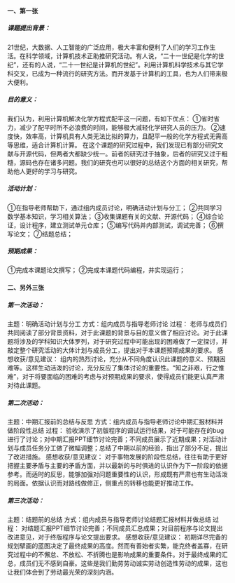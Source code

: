 #### 一、第一张
##### 课题提出背景：
21世纪，大数据、人工智能的广泛应用，极大丰富和便利了人们的学习工作生活。在科学领域，计算机技术正助推研究活动。有人说，“二十一世纪是化学的世纪”，还有的人说，“二十一世纪是计算机的世纪”。利用计算机科学技术与其它学科交叉，已成为一种流行的研究方法。而开发基于计算机的工具，也为人们带来极大便利。
##### 目的意义：
我们认为，利用计算机解决化学方程式配平这一问题，有如下优点：
①省时省力，减少了配平时所不必浪费的时间，能够极大减轻化学研究人员的压力。
②速度快，效率高，计算机具有人类无法比拟的算力，且配平一般的化学方程式无需高等思维，适合计算机计算。
在这个课题的研究过程中，我们发现已有部分研究文献与开源代码，但两者大都缺少统一。前者的研究过于抽象，后者的研究又过于粗糙，源码也存在诸多问题。我们的研究也可以很好的总结这个方面的相关研究，帮助他人更好的学习与研究。
##### 活动计划：
①在指导老师帮助下，通过组内成员讨论，明确活动计划与分工；
②共同学习数学基本知识，学习相关算法；
③收集课题有关的文献、开源代码；
④综合论证，设计程序，建立测试单元仓库；
⑤编写代码并内部测试，调试完善；
⑥撰写论文；
⑦结题总结；
##### 预期成果：
①完成本课题论文撰写；
②完成本课题代码编程，并实现运行；
#### 二、另外三张
##### 第一次活动：
主题：明确活动计划与分工
方式：组内成员与指导老师讨论
过程：
老师与成员们共同阅读了部分背景资料，对于此课题的背景与目的意义做了相应讨论。对于此课题将涉及的学科知识大体罗列，对于研究过程中可能出现的困难做了一定探讨，并敲定整个研究活动的大体计划与成员分工，提出对于本课题预期成果的要求。
感想收获/意见建议：
组内的热烈讨论，充分从不同角度认识此课题的意义、预期困难等。这样生动活泼的讨论，充分反应了集体讨论的重要性。“知之非艰，行之惟难”，对于将要面临的困难的考虑与对预期成果的要求，使得成员们能更认真严肃对待此课题。

##### 第二次活动：
主题：中期汇报前的总结与反思
方式：组内成员与指导老师讨论中期汇报材料并做阶段性总结
过程：
验收演示了初版程序的调试运行结果，对于可能存在的bug进行了讨论；对中期汇报PPT细节讨论完善；不同成员展示了近期成果；对活动计划与成员任务分工做了微幅调整；总结了中期以前的经验，指出了部分不足，提出了改进措施。
感想收获/意见建议：
对于事物发展的阶段性总结，往往有助于更好把握主要矛盾与主要的矛盾方面，并以最新的与时俱进的认识作为下一阶段的依据参考。而适时的反思，能够加强对问题重要性的认识，形成既有严肃也有生动活泼的局面。依据认识而对路线做修正，侧重点的转移也能更好推动工作。

##### 第三次活动：
主题：结题前的总结
方式：组内成员与指导老师讨论结题汇报材料并做总结
过程：
对结题汇报PPT细节讨论完善；不同成员汇总成果；对目前程序与论文提出改进意见，对于终版程序与论文提出要求。
感想收获/意见建议：
初期详尽完备的规划擘画的蓝图决定了最终成果的高度。然而有善始者实繁，能克终者盖寡，在研究过程中的不懈怠、不放松、不折腾也是影响成果的重要条件。对于最终成果的汇总，成员们无不感到自豪。这些是我们勤劳劳动诚实劳动创造性劳动的成果，这也让我们体会到了劳动最光荣的深刻内涵。


